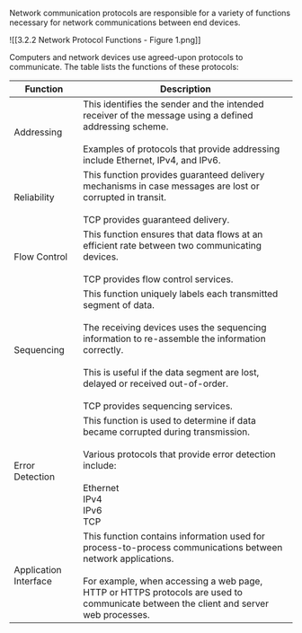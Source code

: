 Network communication protocols are responsible for a variety of functions necessary for network communications between end devices.

![[3.2.2 Network Protocol Functions - Figure 1.png]]

Computers and network devices use agreed-upon protocols to communicate. The table lists the functions of these protocols:

| Function              | Description                                                                                                                                                                                                                                                                                           |
| --------------------- | ----------------------------------------------------------------------------------------------------------------------------------------------------------------------------------------------------------------------------------------------------------------------------------------------------- |
| Addressing            | This identifies the sender and the intended receiver of the message using a defined addressing scheme. <br><br>Examples of protocols that provide addressing include Ethernet, IPv4, and IPv6.                                                                                                        |
| Reliability           | This function provides guaranteed delivery mechanisms in case messages are lost or corrupted in transit. <br><br>TCP provides guaranteed delivery.                                                                                                                                                    |
| Flow Control          | This function ensures that data flows at an efficient rate between two communicating devices. <br><br>TCP provides flow control services.                                                                                                                                                             |
| Sequencing            | This function uniquely labels each transmitted segment of data.<br><br>The receiving devices uses the sequencing information to re-assemble the information correctly.<br><br>This is useful if the data segment are lost, delayed or received out-of-order.<br><br>TCP provides sequencing services. |
| Error Detection       | This function is used to determine if data became corrupted during transmission.<br><br>Various protocols that provide error detection include:<br><br>Ethernet<br>IPv4<br>IPv6<br>TCP                                                                                                                |
| Application Interface | This function contains information used for process-to-process communications between network applications.<br><br>For example, when accessing a web page, HTTP or HTTPS protocols are used to communicate between the client and server web processes.                                               |
